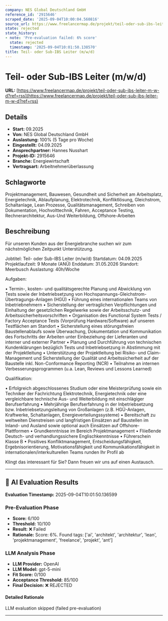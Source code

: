 ```yaml
---
company: NES Global Deutschland GmbH
reference_id: '2915646'
scraped_date: '2025-09-04T10:00:04.560816'
source_url: https://www.freelancermap.de/projekt/teil-oder-sub-ibs-leiter-m-w-d?ref=rss
state: rejected
state_history:
- note: 'Pre-evaluation failed: 6% score'
  state: rejected
  timestamp: '2025-09-04T10:01:50.138570'
title: Teil- oder Sub-IBS Leiter (m/w/d)
---
```



# Teil- oder Sub-IBS Leiter (m/w/d)
**URL:** [https://www.freelancermap.de/projekt/teil-oder-sub-ibs-leiter-m-w-d?ref=rss](https://www.freelancermap.de/projekt/teil-oder-sub-ibs-leiter-m-w-d?ref=rss)
## Details
- **Start:** 09.2025
- **Von:** NES Global Deutschland GmbH
- **Auslastung:** 100% (5 Tage pro Woche)
- **Eingestellt:** 04.09.2025
- **Ansprechpartner:** Hannes Nusshart
- **Projekt-ID:** 2915646
- **Branche:** Energiewirtschaft
- **Vertragsart:** Arbeitnehmerüberlassung

## Schlagworte
Projektmanagement, Bauwesen, Gesundheit und Sicherheit am Arbeitsplatz, Energietechnik, Ablaufplanung, Elektrotechnik, Konfliktlösung, Gleichstrom, Schaltanlage, Lean Prozesse, Qualitätsmanagement, Schreiben von Dokumentation, Hochvolttechnik, Fahren, Acceptance Testing, Rechnerarchitektur, Aus-Und Weiterbildung, Offshore-Arbeiten

## Beschreibung
Für unseren Kunden aus der Energiebranche suchen wir zum nächstmöglichen Zeitpunkt Unterstützung.

Jobtitel: Teil- oder Sub-IBS Leiter (m/w/d)
Startdatum: 04.09.2025
Projektlaufzeit: 9 Monate (ANÜ)
Enddatum: 31.05.2026
Standort: Meerbusch
Auslastung: 40h/Woche

Aufgaben:

• Termin-, kosten- und qualitätsgerechte Planung und Abwicklung von Tests sowie der Inbetriebsetzung von Hochspannungs-Gleichstrom-Übertragungs-Anlagen (HGÜ)
• Führung eines internationalen Teams von Inbetriebnehmern
• Sicherstellung der vertraglichen Verpflichtungen und Einhaltung der gesetzlichen Regelwerke sowie der Arbeitsschutz- und Arbeitssicherheitsvorschriften
• Organisation des Functional System Tests / Factory Acceptance Tests (Vorprüfung Hardware/Software) auf unseren Testflächen am Standort
• Sicherstellung eines störungsfreien Baustellenablaufs sowie Überwachung, Dokumentation und Kommunikation des Fortschritts der Arbeiten unter Einbeziehung der Lieferanten und interner und externer Partner
• Planung und Durchführung von technischen Kundenklärungen bezüglich Tests und Inbetriebsetzung in Abstimmung mit der Projektleitung
• Unterstützung der Projektleitung bei Risiko- und Claim-Management und Sicherstellung der Qualität und Arbeitssicherheit auf der Baustelle inkl. Non-Conformance Reporting (NCR)
• Teilnahme an internen Verbesserungsprogrammen (u.a. Lean, Reviews und Lessons Learned)

Qualifikation:

• Erfolgreich abgeschlossenes Studium oder eine Meisterprüfung sowie ein Techniker der Fachrichtung Elektrotechnik, Energietechnik oder eine vergleichbare technische Aus- und Weiterbildung mit einschlägiger Berufserfahrung
• Mehrjährige Berufserfahrung in der Inbetriebsetzung bzw. Inbetriebsetzungsleitung von Großanlagen (z.B. HGÜ-Anlagen, Kraftwerke, Schaltanlagen, Energieverteilungssysteme)
• Bereitschaft zu weltweiten Dienstreisen und langfristigen Einsätzen auf Baustellen im Inland- und Ausland sowie optional auch Einsätzen auf Offshore-Plattformen
• Grundkenntnisse im Bereich Projektmanagement
• Fliießende Deutsch- und verhandlungssichere Englischkenntnisse
• Führerschein Klasse B
• Positives Konfliktmanagement, Entscheidungsfähigkeit, Ergebnisorientierung, Motivationsfähigkeit und Kommunikationsfähigkeit in internationalen/interkulturellen Teams runden Ihr Profil ab

Klingt das interessant für Sie? Dann freuen wir uns auf einen Austausch.

---

## 🤖 AI Evaluation Results

**Evaluation Timestamp:** 2025-09-04T10:01:50.136599

### Pre-Evaluation Phase
- **Score:** 6/100
- **Threshold:** 10/100
- **Result:** ❌ Failed
- **Rationale:** Score: 6%. Found tags: ['ai', 'architekt', 'architektur', 'lean', 'projektmanagement', 'freelance', 'projekt', 'ant']

### LLM Analysis Phase
- **LLM Provider:** OpenAI
- **LLM Model:** gpt-5-mini
- **Fit Score:** 0/100
- **Acceptance Threshold:** 85/100
- **Final Decision:** ❌ REJECTED

#### Detailed Rationale
LLM evaluation skipped (failed pre-evaluation)

---
